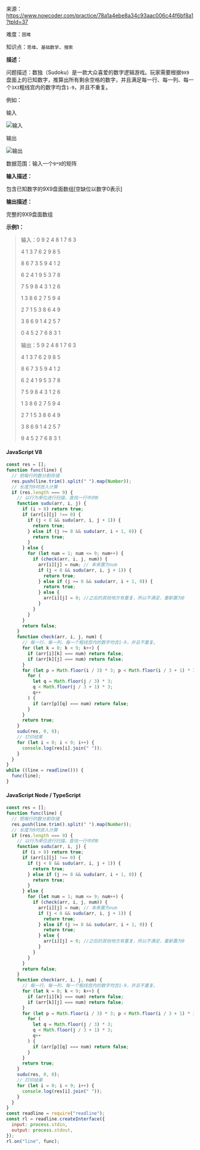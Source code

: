 来源：<https://www.nowcoder.com/practice/78a1a4ebe8a34c93aac006c44f6bf8a1?tpId=37>

难度：`困难`

知识点：`思维`、`基础数学`、`搜索`

**描述：**

问题描述：数独（Sudoku）是一款大众喜爱的数字逻辑游戏。玩家需要根据`9X9`盘面上的已知数字，推算出所有剩余空格的数字，并且满足每一行、每一列、每一个`3X3`粗线宫内的数字均含`1-9`，并且不重复。

例如：

输入

![输入](https://uploadfiles.nowcoder.com/images/20210517/423483716_1621235429962/E29A36714F128D3B9B3E2DA1D8D357D7)

输出

![输出](https://uploadfiles.nowcoder.com/images/20210517/423483716_1621235449608/9D09933CEBE1C910F3FC7B5638CDC516)

数据范围：输入一个`9*9`的矩阵

**输入描述：**

包含已知数字的9X9盘面数组[空缺位以数字0表示]

**输出描述：**

完整的9X9盘面数组

**示例1：**

> 输入：0 9 2 4 8 1 7 6 3
>
> 4 1 3 7 6 2 9 8 5
>
> 8 6 7 3 5 9 4 1 2
>
> 6 2 4 1 9 5 3 7 8
>
> 7 5 9 8 4 3 1 2 6
>
> 1 3 8 6 2 7 5 9 4
>
> 2 7 1 5 3 8 6 4 9
>
> 3 8 6 9 1 4 2 5 7
>
> 0 4 5 2 7 6 8 3 1
>
> 输出：5 9 2 4 8 1 7 6 3
>
> 4 1 3 7 6 2 9 8 5
>
> 8 6 7 3 5 9 4 1 2
>
> 6 2 4 1 9 5 3 7 8
>
> 7 5 9 8 4 3 1 2 6
>
> 1 3 8 6 2 7 5 9 4
>
> 2 7 1 5 3 8 6 4 9
>
> 3 8 6 9 1 4 2 5 7
>
> 9 4 5 2 7 6 8 3 1

<!-- tabs:start -->

#### **JavaScript V8**

```javascript
const res = [];
function func(line) {
  // 把每行的数分割存储
  res.push(line.trim().split(" ").map(Number));
  // 长度为9时进入计算
  if (res.length === 9) {
    // 以行为单位进行扫描，查找一行中的0
    function sudu(arr, i, j) {
      if (i > 8) return true;
      if (arr[i][j] !== 0) {
        if (j < 8 && sudu(arr, i, j + 1)) {
          return true;
        } else if (j >= 8 && sudu(arr, i + 1, 0)) {
          return true;
        }
      } else {
        for (let num = 1; num <= 9; num++) {
          if (check(arr, i, j, num)) {
            arr[i][j] = num; // 本来置为num
            if (j < 8 && sudu(arr, i, j + 1)) {
              return true;
            } else if (j >= 8 && sudu(arr, i + 1, 0)) {
              return true;
            } else {
              arr[i][j] = 0; //之后的其他地方有重复，所以不满足，重新置为0
            }
          }
        }
      }
      return false;
    }
    function check(arr, i, j, num) {
      // 每一行、每一列、每一个粗线宫内的数字均含1-9，并且不重复。
      for (let k = 0; k < 9; k++) {
        if (arr[i][k] === num) return false;
        if (arr[k][j] === num) return false;
      }
      for (let p = Math.floor(i / 3) * 3; p < Math.floor(i / 3 + 1) * 3; p++) {
        for (
          let q = Math.floor(j / 3) * 3;
          q < Math.floor(j / 3 + 1) * 3;
          q++
        ) {
          if (arr[p][q] === num) return false;
        }
      }
      return true;
    }
    sudu(res, 0, 0);
    // 打印结果
    for (let i = 0; i < 9; i++) {
      console.log(res[i].join(" "));
    }
  }
}
while ((line = readline())) {
  func(line);
}
```

#### **JavaScript Node / TypeScript**

```javascript
const res = [];
function func(line) {
  // 把每行的数分割存储
  res.push(line.trim().split(" ").map(Number));
  // 长度为9时进入计算
  if (res.length === 9) {
    // 以行为单位进行扫描，查找一行中的0
    function sudu(arr, i, j) {
      if (i > 8) return true;
      if (arr[i][j] !== 0) {
        if (j < 8 && sudu(arr, i, j + 1)) {
          return true;
        } else if (j >= 8 && sudu(arr, i + 1, 0)) {
          return true;
        }
      } else {
        for (let num = 1; num <= 9; num++) {
          if (check(arr, i, j, num)) {
            arr[i][j] = num; // 本来置为num
            if (j < 8 && sudu(arr, i, j + 1)) {
              return true;
            } else if (j >= 8 && sudu(arr, i + 1, 0)) {
              return true;
            } else {
              arr[i][j] = 0; //之后的其他地方有重复，所以不满足，重新置为0
            }
          }
        }
      }
      return false;
    }
    function check(arr, i, j, num) {
      // 每一行、每一列、每一个粗线宫内的数字均含1-9，并且不重复。
      for (let k = 0; k < 9; k++) {
        if (arr[i][k] === num) return false;
        if (arr[k][j] === num) return false;
      }
      for (let p = Math.floor(i / 3) * 3; p < Math.floor(i / 3 + 1) * 3; p++) {
        for (
          let q = Math.floor(j / 3) * 3;
          q < Math.floor(j / 3 + 1) * 3;
          q++
        ) {
          if (arr[p][q] === num) return false;
        }
      }
      return true;
    }
    sudu(res, 0, 0);
    // 打印结果
    for (let i = 0; i < 9; i++) {
      console.log(res[i].join(" "));
    }
  }
}
const readline = require("readline");
const rl = readline.createInterface({
  input: process.stdin,
  output: process.stdout,
});
rl.on("line", func);
```

<!-- tabs:end -->
